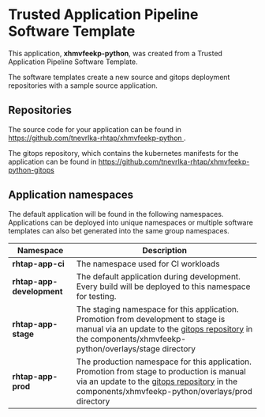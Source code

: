 # Trusted Application Pipeline Software Template

This application, **xhmvfeekp-python**, was created from a Trusted Application Pipeline Software Template.

The software templates create a new source and gitops deployment repositories with a sample source application. 

## Repositories

The source code for your application can be found in [https://github.com/tnevrlka-rhtap/xhmvfeekp-python ](https://github.com/tnevrlka-rhtap/xhmvfeekp-python ).
 
The gitops repository, which contains the kubernetes manifests for the application can be found in 
[https://github.com/tnevrlka-rhtap/xhmvfeekp-python-gitops ](https://github.com/tnevrlka-rhtap/xhmvfeekp-python-gitops ) 

## Application namespaces 

The default application will be found in the following namespaces. Applications can be deployed into unique namespaces or multiple software templates can also bet generated into the same group namespaces.  

|  Namespace   |  Description   |  
| -------- | -------- |
| **rhtap-app-ci** | The namespace used for CI workloads |
| **rhtap-app-development** | The default application during development. Every build will be deployed to this namespace for testing. |
| **rhtap-app-stage** | The staging namespace for this application. Promotion from development to stage is manual via an update to the [gitops repository](https://github.com/tnevrlka-rhtap/xhmvfeekp-python-gitops ) in the components/xhmvfeekp-python/overlays/stage directory |
| **rhtap-app-prod** | The production namespace for this application. Promotion from stage to production is manual via an update to the [gitops repository](https://github.com/tnevrlka-rhtap/xhmvfeekp-python-gitops ) in the components/xhmvfeekp-python/overlays/prod directory |